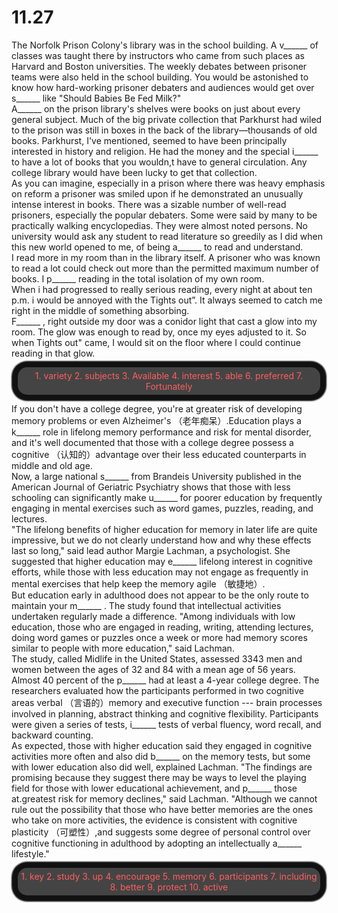 # 11.27

The Norfolk Prison Colony's library was in the school building. A v______ of classes was taught there by instructors who came from such places as Harvard and Boston universities. The weekly debates between prisoner teams were also held in the school building. You would be astonished to know how hard-working prisoner debaters and audiences would get over s______ like "Should Babies Be Fed Milk?"  
A______ on the prison library's shelves were books on just about every general subject. Much of the big private collection that Parkhurst had wiled to the prison was still in boxes in the back of the library—thousands of old books. Parkhurst, I've mentioned, seemed to have been principally interested in history and religion. He had the money and the special i______ to have a lot of books that you wouldn,t have to general circulation. Any college library would have been lucky to get that collection.  
As you can imagine, especially in a prison where there was heavy emphasis on reform a prisoner was smiled upon if he demonstrated an unusually intense interest in books. There was a sizable number of well-read prisoners, especially the popular debaters. Some were said by many to be practically walking encyclopedias. They were almost noted persons. No university would ask any student to read literature so greedily as I did when this new world opened to me, of being a______ to read and understand.  
I read more in my room than in the library itself. A prisoner who was known to read a lot could check out more than the permitted maximum number of books. I p______ reading in the total isolation of my own room.  
When i had progressed to really serious reading, every night at about ten p.m. i would be annoyed with the Tights out”. It always seemed to catch me right in the middle of something absorbing.  
F______ , right outside my door was a conidor light that cast a glow into my room. The glow was enough to read by, once my eyes adjusted to it. So when Tights out" came, I would sit on the floor where I could continue reading in that glow.  

<div align="center" style="
color: #ff5e5e;
background-color: #444;
border-radius: 15px;
margin: 10px;
padding: 5px;
box-shadow: #111f 0 0 2px 10px;
">
1. variety
2. subjects
3. Available
4. interest
5. able
6. preferred
7. Fortunately
</div>

If you don't have a college degree, you're at greater risk of developing memory problems or even Alzheimer's （老年痴呆）.Education plays a k______ role in lifelong memory performance and risk for mental disorder, and it's well documented that those with a college degree possess a cognitive （认知的）advantage over their less educated counterparts in middle and old age.  
Now, a large national s______ from Brandeis University published in the American Journal of Geriatric Psychiatry shows that those with less schooling can significantly make u______ for poorer education by frequently engaging in mental exercises such as word games, puzzles, reading, and lectures.  
"The lifelong benefits of higher education for memory in later life are quite impressive, but we do not clearly understand how and why these effects last so long," said lead author Margie Lachman, a psychologist. She suggested that higher education may e______ lifelong interest in cognitive efforts, while those with less education may not engage as frequently in mental exercises that help keep the memory agile （敏捷地）.  
But education early in adulthood does not appear to be the only route to maintain your m______ . The study found that intellectual activities undertaken regularly made a difference. "Among individuals with low education, those who are engaged in reading, writing, attending lectures, doing word games or puzzles once a week or more had memory scores similar to people with more education," said Lachman.  
The study, called Midlife in the United States, assessed 3343 men and women between the ages of 32 and 84 with a mean age of 56 years. Almost 40 percent of the p______ had at least a 4-year college degree. The researchers evaluated how the participants performed in two cognitive areas verbal （言语的）memory and executive function --- brain processes involved in planning, abstract thinking and cognitive flexibility. Participants were given a series of tests, i______ tests of verbal fluency, word recall, and backward counting.  
As expected, those with higher education said they engaged in cognitive activities more often and also did b______ on the memory tests, but some with lower education also did well, explained Lachman.
"The findings are promising because they suggest there may be ways to level the playing field for those with lower educational achievement, and p______ those at.greatest risk for memory declines," said Lachman. "Although we cannot rule out the possibility that those who have better memories are the ones who take on more activities, the evidence is consistent with cognitive plasticity （可塑性）,and suggests some degree of personal control over cognitive functioning in adulthood by adopting an intellectually a______ lifestyle."  

<div align="center" style="
color: #ff5e5e;
background-color: #444;
border-radius: 15px;
margin: 10px;
padding: 5px;
box-shadow: #111f 0 0 2px 10px;
">
1. key
2. study
3. up
4. encourage
5. memory
6. participants
7. including
8. better
9. protect
10. active
</div>

